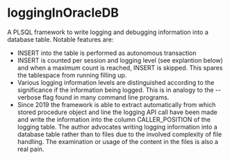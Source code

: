 # loggingInOracleDB
A PLSQL framework to write logging and debugging information into a database table. Notable features are:
* INSERT into the table is performed as autonomous transaction
* INSERT is counted per session and logging level (see explantion below) and when a maximum count is reached, INSERT is skipped. This spares the tablespace from running filling up.
* Various logging information levels are distinguished according to the significance if the information being logged. This is in analogy to the --verbose flag found in many command line programs.
* Since 2019 the framework is able to extract automatically from which stored procedure object and line the logging API call have been made and write the information into the column CALLER_POSITION of the logging table.
The author advocates writing logging information into a database table rather than to files due to the involved complexity of file handling. The examination or usage of the content in the files is also a real pain.
